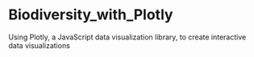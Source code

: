 # Biodiversity_with_Plotly
Using Plotly, a JavaScript data visualization library, to create interactive data visualizations
